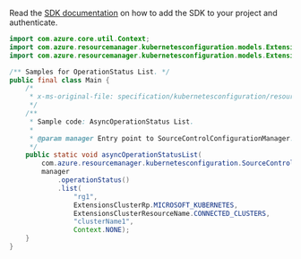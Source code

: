 Read the [SDK documentation](https://github.com/Azure/azure-sdk-for-java/blob/azure-resourcemanager-kubernetesconfiguration_1.0.0-beta.2/sdk/kubernetesconfiguration/azure-resourcemanager-kubernetesconfiguration/README.md) on how to add the SDK to your project and authenticate.

```java
import com.azure.core.util.Context;
import com.azure.resourcemanager.kubernetesconfiguration.models.ExtensionsClusterResourceName;
import com.azure.resourcemanager.kubernetesconfiguration.models.ExtensionsClusterRp;

/** Samples for OperationStatus List. */
public final class Main {
    /*
     * x-ms-original-file: specification/kubernetesconfiguration/resource-manager/Microsoft.KubernetesConfiguration/stable/2021-09-01/examples/ListAsyncOperationStatus.json
     */
    /**
     * Sample code: AsyncOperationStatus List.
     *
     * @param manager Entry point to SourceControlConfigurationManager.
     */
    public static void asyncOperationStatusList(
        com.azure.resourcemanager.kubernetesconfiguration.SourceControlConfigurationManager manager) {
        manager
            .operationStatus()
            .list(
                "rg1",
                ExtensionsClusterRp.MICROSOFT_KUBERNETES,
                ExtensionsClusterResourceName.CONNECTED_CLUSTERS,
                "clusterName1",
                Context.NONE);
    }
}
```
